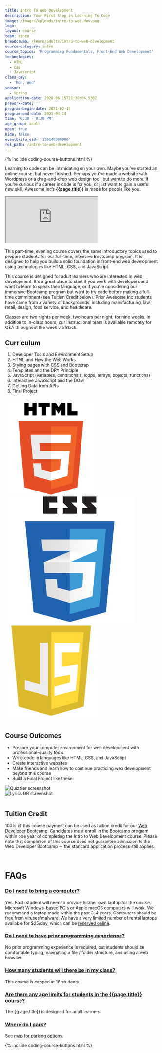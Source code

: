 ```yaml
---
title: Intro To Web Development
description: Your First Step in Learning To Code
image: /images/uploads/intro-to-web-dev.png
logo: 
layout: course
team: aincu
breadcrumb: /learn/adults/intro-to-web-development
course-category: intro
course_topics: 'Programming Fundamentals, Front-End Web Development'
technologies:
  - HTML
  - CSS
  - Javascript
class_day:
  - 'Mon, Wed'
season:
  - Spring
application-date: 2020-06-15T21:30:04.530Z
prework-date: ''
program-begin-date: 2021-02-15
program-end-date: 2021-04-14
time: '6:30 - 8:30 PM'
age_group: adult
open: true
hide: false
eventbrite_eid: '126149980989'
rel_path: /intro-to-web-development
---
```


{% include coding-course-buttons.html %}

Learning to code can be intimidating on your own. Maybe you’ve started an online course, but never finished. Perhaps you’ve made a website with Wordpress or a drag-and-drop web design tool, but want to do more. If you’re curious if a career in code is for you, or just want to gain a useful new skill, Awesome Inc’s **{{page.title}}** is made for people like you.

<div class="embed-responsive embed-responsive-16by9"><iframe class="embed-responsive-item" src="https://www.youtube.com/embed/8IryuzzI2DA?rel=0&amp;controls=0"></iframe></div>

This part-time, evening course covers the same introductory topics used to prepare students for our full-time, intensive Bootcamp program. It is designed to help you build a solid foundation in front-end web development using technologies like HTML, CSS, and JavaScript.

This course is designed for adult learners who are interested in web development. It's a great place to start if you work with developers and want to learn to speak their language, or if you're considering our immersive Bootcamp program but want to try code before making a full-time commitment (see Tuition Credit below). Prior Awesome Inc students have come from a variety of backgrounds, including manufacturing, law, retail, design, food service, and healthcare.

Classes are two nights per week, two hours per night, for nine weeks. In addition to in-class hours, our instructional team is available remotely for Q&A throughout the week via Slack.

## Curriculum

1. Developer Tools and Environment Setup
2. HTML and How the Web Works
3. Styling pages with CSS and Bootstrap
4. Templates and the DRY Principle
5. JavaScript (variables, conditionals, loops, arrays, objects, functions)
6. Interactive JavaScript and the DOM
7. Getting Data from APIs
8. Final Project

<br>

<div class="row">
  <div class="col-xs-4"><img src="assets/img/bootcamp/languages/html.png" alt="HTML logo" class="img-responsive center-block"></div>
  <div class="col-xs-4"><img src="assets/img/bootcamp/languages/css.png" alt="CSS logo" class="img-responsive center-block"></div>
  <div class="col-xs-4"><img src="assets/img/bootcamp/languages/javascript.png" alt="JavaScript logo" class="img-responsive center-block"></div>
</div>

<br>

## Course Outcomes

- Prepare your computer environment for web development with professional-quality tools
- Write code in languages like HTML, CSS, and JavaScript
- Create interactive websites
- Make friends and learn how to continue practicing web development beyond this course
- Build a Final Project like these:

<div class="row">
  <div class="col-xs-6"><img src="/images/aincu/quizzler-intro-web-project.gif" alt="Quizzler screenshot" title="Quiz game, student project from Intro to Web class, made with JavaScript and APIs" class="img-responsive center-block img-thumbnail"></div>
  <div class="col-xs-6"><img src="/images/aincu/lyricsdb-intro-web-project.gif" alt="Lyrics DB screenshot" title="Find lyrics to songs, student project from Intro to Web class, made with JavaScript and APIs" class="img-responsive center-block img-thumbnail"></div>
</div>
<br>

## Tuition Credit

100% of this course payment can be used as tuition credit for our [Web Developer Bootcamp](/bootcamp/). Candidates must enroll in the Bootcamp program within one year of completing the Intro to Web Development course. Please note that completion of this course does not guarantee admission to the Web Developer Bootcamp -- the standard application process still applies.

<br>

<div> <!-- container?-->
    <h1 style="font-weight:bold;">FAQs</h1>
    <div class="panel-group" id="accordion" role="tablist" aria-multiselectable="true">
      <div class="panel panel-default"> <!-- QUESTION 1 -->
        <div class="panel-heading" role="tab" id="headingOne">
          <h4 class="panel-title">
            <a role="button" data-toggle="collapse" data-parent="#accordion" href="#collapseOne" aria-expanded="true" aria-controls="collapseOne">
              <h3>Do I need to bring a computer?</h3>
            </a>
          </h4>
        </div>
<div id="collapseOne" class="panel-collapse collapse in" role="tabpanel" aria-labelledby="headingOne">
<div class="panel-body">
<p>Yes. Each student will need to provide his/her own laptop for the course. Microsoft Windows-based PC's or Apple macOS computers will work. We recommend a laptop made within the past 3-4 years. Computers should be free from viruses/malware. We have a very limited number of rental laptops available for $25/day, which can be <a href="https://squareup.com/market/awesome-inc/laptop-rental/">reserved online</a>.</p>
</div></div>
<div class="panel panel-default"> <!-- QUESTION 2 -->
    <div class="panel-heading" role="tab" id="headingTwo">
    <h4 class="panel-title">
    <a class="collapsed" role="button" data-toggle="collapse" data-parent="#accordion" href="#collapseTwo" aria-expanded="false" aria-controls="collapseTwo">
    <h3>Do I need to have prior programming experience?</h3>
  </a>
</h4>
</div>
<div id="collapseTwo" class="panel-collapse collapse" role="tabpanel" aria-labelledby="headingTwo">
  <div class="panel-body">
    <p>No prior programming experience is required, but students should be comfortable typing, navigating a file / folder structure, and using a web browser.</p>
  </div>
</div>
</div>
<div class="panel panel-default"> <!-- QUESTION 3 -->
  <div class="panel-heading" role="tab" id="headingThree">
    <h4 class="panel-title">
      <a class="collapsed" role="button" data-toggle="collapse" data-parent="#accordion" href="#collapseThree" aria-expanded="false" aria-controls="collapseThree">
        <h3>How many students will there be in my class?</h3>
      </a>
    </h4>
  </div>
  <div id="collapseThree" class="panel-collapse collapse" role="tabpanel" aria-labelledby="headingThree">
    <div class="panel-body">
      <p>This course is capped at 16 students.</p>
    </div>
  </div>
</div>
<div class="panel panel-default"> <!-- QUESTION 4 -->
  <div class="panel-heading" role="tab" id="headingFour">
    <h4 class="panel-title">
      <a class="collapsed" role="button" data-toggle="collapse" data-parent="#accordion" href="#collapseFour" aria-expanded="false" aria-controls="collapseFour">
        <h3>Are there any age limits for students in the {{page.title}} course?</h3>
      </a>
    </h4>
  </div>
  <div id="collapseFour" class="panel-collapse collapse" role="tabpanel" aria-labelledby="headingFour">
    <div class="panel-body">
      <p>The {{page.title}} is designed for adult learners.</p>
    </div>
  </div>
</div>
<div class="panel panel-default"> <!-- QUESTION 5 -->
  <div class="panel-heading" role="tab" id="headingFive">
    <h4 class="panel-title">
      <a class="collapsed" role="button" data-toggle="collapse" data-parent="#accordion" href="#collapseFive" aria-expanded="false" aria-controls="collapseFive">
        <h3>Where do I park?</h3>
      </a>
    </h4>
  </div>
  <div id="collapseFive" class="panel-collapse collapse" role="tabpanel" aria-labelledby="headingFive">
    <div class="panel-body">
      <p>See <a href="https://www.awesomeinc.org/parking/">map for parking options</a>.</p>
    </div>
  </div>
</div>
</div> <!-- panel-group -->
</div>
</div> <!-- /container -->

{% include coding-course-buttons.html %}
